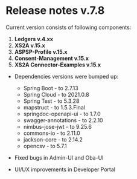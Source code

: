 # Release notes v.7.8

Current version consists of following components:

1. **Ledgers v.4.xx**
2. **XS2A v.15.x**
3. **ASPSP-Profile v.15.x**
4. **Consent-Management v.15.x**
5. **XS2A Connector-Examples v.15.x**

-   Dependencies versions were bumped up:

    -   Spring Boot - to 2.7.13
    -   Spring Cloud - to 2021.0.8
    -   Spring Test - to 5.3.28
    -   mapstruct - to 1.5.3.Final
    -   springdoc-openapi-ui - to 1.7.0
    -   swagger-annotations - to 2.2.10
    -   nimbus-jose-jwt - to 9.25.6
    -   commons-io - to 2.11.0
    -   jackson-core - to 2.14.2
    -   opencsv - to 5.7.1

-   Fixed bugs in Admin-UI and Oba-UI

-   UI/UX improvements in Developer Portal
